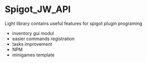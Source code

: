 # Spigot_JW_API
Light library contains useful features for spigot plugin programing
- inventory gui modul
- easier commands registration
- tasks improvement 
- NPM 
- minigames template 
